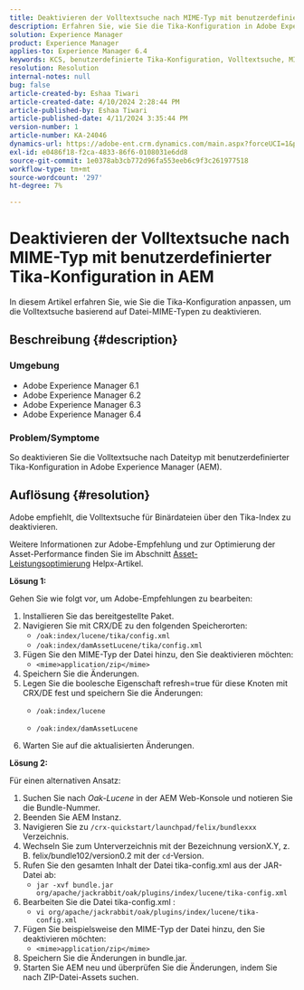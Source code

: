 ```yaml
---
title: Deaktivieren der Volltextsuche nach MIME-Typ mit benutzerdefinierter Tika-Konfiguration in AEM
description: Erfahren Sie, wie Sie die Tika-Konfiguration in Adobe Experience Manager anpassen, um die Volltextsuche basierend auf Datei-MIME-Typen zu deaktivieren.
solution: Experience Manager
product: Experience Manager
applies-to: Experience Manager 6.4
keywords: KCS, benutzerdefinierte Tika-Konfiguration, Volltextsuche, MIME-Typ, AEM, Asset-Leistungsoptimierung, CRX/DE, Lucene-Index, Oak-Index, Web-Konsole, Anleitung
resolution: Resolution
internal-notes: null
bug: false
article-created-by: Eshaa Tiwari
article-created-date: 4/10/2024 2:28:44 PM
article-published-by: Eshaa Tiwari
article-published-date: 4/11/2024 3:35:44 PM
version-number: 1
article-number: KA-24046
dynamics-url: https://adobe-ent.crm.dynamics.com/main.aspx?forceUCI=1&pagetype=entityrecord&etn=knowledgearticle&id=6ef70c9c-46f7-ee11-a1fd-6045bd026dc7
exl-id: e0486f18-f2ca-4833-86f6-0108031e6dd8
source-git-commit: 1e0378ab3cb772d96fa553eeb6c9f3c261977518
workflow-type: tm+mt
source-wordcount: '297'
ht-degree: 7%

---
```


# Deaktivieren der Volltextsuche nach MIME-Typ mit benutzerdefinierter Tika-Konfiguration in AEM


In diesem Artikel erfahren Sie, wie Sie die Tika-Konfiguration anpassen, um die Volltextsuche basierend auf Datei-MIME-Typen zu deaktivieren.

## Beschreibung {#description}


### Umgebung

- Adobe Experience Manager 6.1
- Adobe Experience Manager 6.2
- Adobe Experience Manager 6.3
- Adobe Experience Manager 6.4


### Problem/Symptome

So deaktivieren Sie die Volltextsuche nach Dateityp mit benutzerdefinierter Tika-Konfiguration in Adobe Experience Manager (AEM).


## Auflösung {#resolution}


Adobe empfiehlt, die Volltextsuche für Binärdateien über den Tika-Index zu deaktivieren.

Weitere Informationen zur Adobe-Empfehlung und zur Optimierung der Asset-Performance finden Sie im Abschnitt [Asset-Leistungsoptimierung](https://helpx.adobe.com/ca/experience-manager/kb/Asset-Performance-Tuning.html) Helpx-Artikel.

<b>Lösung 1:</b>

Gehen Sie wie folgt vor, um Adobe-Empfehlungen zu bearbeiten:

1. Installieren Sie das bereitgestellte Paket.
2. Navigieren Sie mit CRX/DE zu den folgenden Speicherorten:
   - `/oak:index/lucene/tika/config.xml`
   - `/oak:index/damAssetLucene/tika/config.xml`
3. Fügen Sie den MIME-Typ der Datei hinzu, den Sie deaktivieren möchten:
   - `<mime>application/zip</mime>`
4. Speichern Sie die Änderungen.
5. Legen Sie die boolesche Eigenschaft refresh=true für diese Knoten mit CRX/DE fest und speichern Sie die Änderungen:
   - `/oak:index/lucene`


   - `/oak:index/damAssetLucene`
6. Warten Sie auf die aktualisierten Änderungen.


<b>Lösung 2:</b>

Für einen alternativen Ansatz:

1. Suchen Sie nach *Oak-Lucene* in der AEM Web-Konsole und notieren Sie die Bundle-Nummer.
2. Beenden Sie AEM Instanz.
3. Navigieren Sie zu `/crx-quickstart/launchpad/felix/bundlexxx` Verzeichnis.
4. Wechseln Sie zum Unterverzeichnis mit der Bezeichnung versionX.Y, z. B. felix/bundle102/version0.2 mit der `cd`-Version.
5. Rufen Sie den gesamten Inhalt der Datei tika-config.xml aus der JAR-Datei ab:
   - `jar -xvf bundle.jar org/apache/jackrabbit/oak/plugins/index/lucene/tika-config.xml`
6. Bearbeiten Sie die Datei tika-config.xml :
   - `vi org/apache/jackrabbit/oak/plugins/index/lucene/tika-config.xml`
7. Fügen Sie beispielsweise den MIME-Typ der Datei hinzu, den Sie deaktivieren möchten:
   - `<mime>application/zip</mime>`
8. Speichern Sie die Änderungen in bundle.jar.
9. Starten Sie AEM neu und überprüfen Sie die Änderungen, indem Sie nach ZIP-Datei-Assets suchen.
